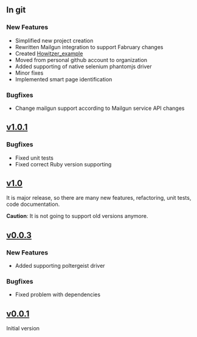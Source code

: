 ## In git

### New Features
- Simplified new project creation
- Rewritten Mailgun integration to support Fabruary changes
- Created [Howitzer_example](https://github.com/strongqa/howitzer_example)
- Moved from personal github account to organization
- Added supporting of native selenium phantomjs driver
- Minor fixes
- Implemented smart page identification

### Bugfixes

* Change mailgun support according to Mailgun service API changes

## [v1.0.1](https://github.com/strongqa/howitzer/compare/v1.0...v1.0.1)

### Bugfixes
- Fixed unit tests
- Fixed correct Ruby version supporting

## [v1.0](https://github.com/strongqa/howitzer/compare/v0.0.3...v1.0)

It is major release, so there are many new features, refactoring, unit tests, code documentation.

**Caution**: It is not going to support old versions anymore.


## [v0.0.3](https://github.com/strongqa/howitzer/compare/v0.0.1...v0.0.3)

### New Features

* Added supporting poltergeist driver

### Bugfixes

* Fixed problem with dependencies 

## [v0.0.1](https://github.com/strongqa/howitzer/tree/v0.0.1)

Initial version
